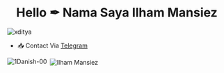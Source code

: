 <h1 align="center">Hello ✒ Nama Saya Ilham Mansiez</h1>
<p align="left"> <img src="https://komarev.com/ghpvc/?username=1Danish-00&label=Profile%20views&color=0e75b6&style=plastic" alt="xditya" /> </p>

- 📥 Contact Via [Telegram](https://t.me/diemmmmmmmmmm)


<p><img align="left" src="https://github-readme-stats.vercel.app/api/top-langs?username=1Danish-00&show_icons=true&theme=tokyonight&locale=en&layout=compact" alt="1Danish-00" /></p>

<p>&nbsp;<img align="center" src="https://github-readme-stats.vercel.app/api?username=Ilham Mansiez&show_icons=true&theme=tokyonight&locale=en" alt="Ilham Mansiez" /></p>
